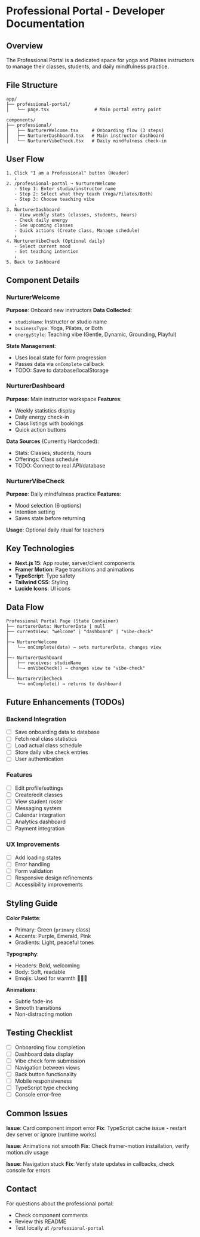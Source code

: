 # Professional Portal - Developer Documentation

## Overview
The Professional Portal is a dedicated space for yoga and Pilates instructors to manage their classes, students, and daily mindfulness practice.

## File Structure

```
app/
├── professional-portal/
│   └── page.tsx                 # Main portal entry point

components/
├── professional/
│   ├── NurturerWelcome.tsx     # Onboarding flow (3 steps)
│   ├── NurturerDashboard.tsx   # Main instructor dashboard
│   └── NurturerVibeCheck.tsx   # Daily mindfulness check-in
```

## User Flow

```
1. Click "I am a Professional" button (Header)
   ↓
2. /professional-portal → NurturerWelcome
   - Step 1: Enter studio/instructor name
   - Step 2: Select what they teach (Yoga/Pilates/Both)
   - Step 3: Choose teaching vibe
   ↓
3. NurturerDashboard
   - View weekly stats (classes, students, hours)
   - Check daily energy
   - See upcoming classes
   - Quick actions (Create class, Manage schedule)
   ↓
4. NurturerVibeCheck (Optional daily)
   - Select current mood
   - Set teaching intention
   ↓
5. Back to Dashboard
```

## Component Details

### NurturerWelcome
**Purpose**: Onboard new instructors
**Data Collected**:
- `studioName`: Instructor or studio name
- `businessType`: Yoga, Pilates, or Both
- `energyStyle`: Teaching vibe (Gentle, Dynamic, Grounding, Playful)

**State Management**:
- Uses local state for form progression
- Passes data via `onComplete` callback
- TODO: Save to database/localStorage

### NurturerDashboard
**Purpose**: Main instructor workspace
**Features**:
- Weekly statistics display
- Daily energy check-in
- Class listings with bookings
- Quick action buttons

**Data Sources** (Currently Hardcoded):
- Stats: Classes, students, hours
- Offerings: Class schedule
- TODO: Connect to real API/database

### NurturerVibeCheck
**Purpose**: Daily mindfulness practice
**Features**:
- Mood selection (6 options)
- Intention setting
- Saves state before returning

**Usage**: Optional daily ritual for teachers

## Key Technologies

- **Next.js 15**: App router, server/client components
- **Framer Motion**: Page transitions and animations
- **TypeScript**: Type safety
- **Tailwind CSS**: Styling
- **Lucide Icons**: UI icons

## Data Flow

```
Professional Portal Page (State Container)
├── nurturerData: NurturerData | null
├── currentView: "welcome" | "dashboard" | "vibe-check"
│
├─→ NurturerWelcome
│   └─→ onComplete(data) → sets nurturerData, changes view
│
├─→ NurturerDashboard
│   ├── receives: studioName
│   └─→ onVibeCheck() → changes view to "vibe-check"
│
└─→ NurturerVibeCheck
    └─→ onComplete() → returns to dashboard
```

## Future Enhancements (TODOs)

### Backend Integration
- [ ] Save onboarding data to database
- [ ] Fetch real class statistics
- [ ] Load actual class schedule
- [ ] Store daily vibe check entries
- [ ] User authentication

### Features
- [ ] Edit profile/settings
- [ ] Create/edit classes
- [ ] View student roster
- [ ] Messaging system
- [ ] Calendar integration
- [ ] Analytics dashboard
- [ ] Payment integration

### UX Improvements
- [ ] Add loading states
- [ ] Error handling
- [ ] Form validation
- [ ] Responsive design refinements
- [ ] Accessibility improvements

## Styling Guide

**Color Palette**:
- Primary: Green (`primary` class)
- Accents: Purple, Emerald, Pink
- Gradients: Light, peaceful tones

**Typography**:
- Headers: Bold, welcoming
- Body: Soft, readable
- Emojis: Used for warmth 🌿✨💚

**Animations**:
- Subtle fade-ins
- Smooth transitions
- Non-distracting motion

## Testing Checklist

- [ ] Onboarding flow completion
- [ ] Dashboard data display
- [ ] Vibe check form submission
- [ ] Navigation between views
- [ ] Back button functionality
- [ ] Mobile responsiveness
- [ ] TypeScript type checking
- [ ] Console error-free

## Common Issues

**Issue**: Card component import error
**Fix**: TypeScript cache issue - restart dev server or ignore (runtime works)

**Issue**: Animations not smooth
**Fix**: Check framer-motion installation, verify motion.div usage

**Issue**: Navigation stuck
**Fix**: Verify state updates in callbacks, check console for errors

## Contact

For questions about the professional portal:
- Check component comments
- Review this README
- Test locally at `/professional-portal`
